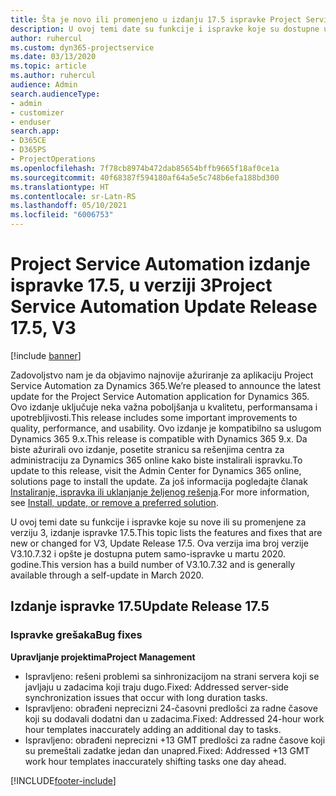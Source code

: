 ```yaml
---
title: Šta je novo ili promenjeno u izdanju 17.5 ispravke Project Service Automation verzije 3, hitna ispravka
description: U ovoj temi date su funkcije i ispravke koje su dostupne u izdanju 17.5 ispravke za Project Service Automation verzije 3.
author: ruhercul
ms.custom: dyn365-projectservice
ms.date: 03/13/2020
ms.topic: article
ms.author: ruhercul
audience: Admin
search.audienceType:
- admin
- customizer
- enduser
search.app:
- D365CE
- D365PS
- ProjectOperations
ms.openlocfilehash: 7f78cb8974b472dab85654bffb9665f18af0ce1a
ms.sourcegitcommit: 40f68387f594180af64a5e5c748b6efa188bd300
ms.translationtype: HT
ms.contentlocale: sr-Latn-RS
ms.lasthandoff: 05/10/2021
ms.locfileid: "6006753"
---
```

# <a name="project-service-automation-update-release-175-v3"></a><span data-ttu-id="e6551-103">Project Service Automation izdanje ispravke 17.5, u verziji 3</span><span class="sxs-lookup"><span data-stu-id="e6551-103">Project Service Automation Update Release 17.5, V3</span></span>

[!include [banner](../includes/psa-now-project-operations.md)]

<span data-ttu-id="e6551-104">Zadovoljstvo nam je da objavimo najnovije ažuriranje za aplikaciju Project Service Automation za Dynamics 365.</span><span class="sxs-lookup"><span data-stu-id="e6551-104">We’re pleased to announce the latest update for the Project Service Automation application for Dynamics 365.</span></span> <span data-ttu-id="e6551-105">Ovo izdanje uključuje neka važna poboljšanja u kvalitetu, performansama i upotrebljivosti.</span><span class="sxs-lookup"><span data-stu-id="e6551-105">This release includes some important improvements to quality, performance, and usability.</span></span>  <span data-ttu-id="e6551-106">Ovo izdanje je kompatibilno sa uslugom Dynamics 365 9.x.</span><span class="sxs-lookup"><span data-stu-id="e6551-106">This release is compatible with Dynamics 365 9.x.</span></span> <span data-ttu-id="e6551-107">Da biste ažurirali ovo izdanje, posetite stranicu sa rešenjima centra za administraciju za Dynamics 365 online kako biste instalirali ispravku.</span><span class="sxs-lookup"><span data-stu-id="e6551-107">To update to this release, visit the Admin Center for Dynamics 365 online, solutions page to install the update.</span></span> <span data-ttu-id="e6551-108">Za još informacija pogledajte članak [Instaliranje, ispravka ili uklanjanje željenog rešenja](/power-platform/admin/install-remove-preferred-solution).</span><span class="sxs-lookup"><span data-stu-id="e6551-108">For more information, see [Install, update, or remove a preferred solution](/power-platform/admin/install-remove-preferred-solution).</span></span>

<span data-ttu-id="e6551-109">U ovoj temi date su funkcije i ispravke koje su nove ili su promenjene za verziju 3, izdanje ispravke 17.5.</span><span class="sxs-lookup"><span data-stu-id="e6551-109">This topic lists the features and fixes that are new or changed for V3, Update Release 17.5.</span></span> <span data-ttu-id="e6551-110">Ova verzija ima broj verzije V3.10.7.32 i opšte je dostupna putem samo-ispravke u martu 2020. godine.</span><span class="sxs-lookup"><span data-stu-id="e6551-110">This version has a build number of V3.10.7.32 and is generally available through a self-update in March 2020.</span></span>


## <a name="update-release-175"></a><span data-ttu-id="e6551-111">Izdanje ispravke 17.5</span><span class="sxs-lookup"><span data-stu-id="e6551-111">Update Release 17.5</span></span>

### <a name="bug-fixes"></a><span data-ttu-id="e6551-112">Ispravke grešaka</span><span class="sxs-lookup"><span data-stu-id="e6551-112">Bug fixes</span></span>


<span data-ttu-id="e6551-113">**Upravljanje projektima**</span><span class="sxs-lookup"><span data-stu-id="e6551-113">**Project Management**</span></span>

- <span data-ttu-id="e6551-114">Ispravljeno: rešeni problemi sa sinhronizacijom na strani servera koji se javljaju u zadacima koji traju dugo.</span><span class="sxs-lookup"><span data-stu-id="e6551-114">Fixed: Addressed server-side synchronization issues that occur with long duration tasks.</span></span>
- <span data-ttu-id="e6551-115">Ispravljeno: obrađeni neprecizni 24-časovni predlošci za radne časove koji su dodavali dodatni dan u zadacima.</span><span class="sxs-lookup"><span data-stu-id="e6551-115">Fixed: Addressed 24-hour work hour templates inaccurately adding an additional day to tasks.</span></span>
- <span data-ttu-id="e6551-116">Ispravljeno: obrađeni neprecizni +13 GMT predlošci za radne časove koji su premeštali zadatke jedan dan unapred.</span><span class="sxs-lookup"><span data-stu-id="e6551-116">Fixed: Addressed +13 GMT work hour templates inaccurately shifting tasks one day ahead.</span></span>



[!INCLUDE[footer-include](../includes/footer-banner.md)]
